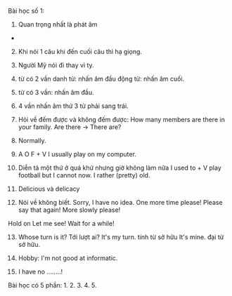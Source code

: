 Bài học số 1:

1. Quan trọng nhất là phát âm
-

2. Khi nói 1 câu khi đến cuối câu thì hạ giọng.

3. Người Mỹ nói đi thay vì ty.

4. từ có 2 vần
danh từ: nhấn âm đầu
động từ: nhấn âm cuối.

5. từ có 3 vần: nhấn âm đầu.
6. 4 vần nhấn âm thứ 3 từ phải sang trái.

7. Hỏi về đếm được và không đếm được:
How many members are there in your family.
Are there -> There are?

8. Normally.

9. A O F + V
I usually play on my computer.

10. Diễn tả một thứ ở quá khứ nhưng giờ không làm nữa
I used to + V
play football but I cannot now. I rather (pretty) old.

11. Delicious và delicacy


12. Nói về không biết.
Sorry, I have no idea.
One more time please!
Please say that again!
More slowly please!

Hold on
Let me see!
Wait for a while!

13. Whose turn is it?
Tới lượt ai?
It's my turn. tính từ sở hữu
It's mine. đại từ sở hữu.

14. Hobby:
I'm not good at informatic.

15. I have no ........!

Bài học có 5 phần:
1.
2.
3. 
4.
5.

